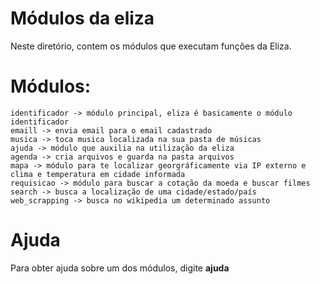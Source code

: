 # Módulos da eliza
Neste diretório, contem os módulos que executam funções da Eliza.

# Módulos:
    identificador -> módulo principal, eliza é basicamente o módulo identificador
    emaill -> envia email para o email cadastrado
    musica -> toca musica localizada na sua pasta de músicas
    ajuda -> módulo que auxilia na utilização da eliza
    agenda -> cria arquivos e guarda na pasta arquivos
    mapa -> módulo para te localizar georgráficamente via IP externo e clima e temperatura em cidade informada
    requisicao -> módulo para buscar a cotação da moeda e buscar filmes
    search -> busca a localização de uma cidade/estado/país 
    web_scrapping -> busca no wikipedia um determinado assunto

# Ajuda
Para obter ajuda sobre um dos módulos, digite **ajuda**
